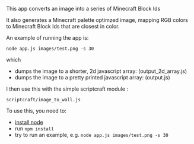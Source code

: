 This app converts an image into a series of Minecraft Block Ids

It also generates a Minecraft palette optimzed image, mapping RGB colors to Minecraft Block Ids that are closest in color.

An example of running the app is:

`node app.js images/test.png -s 30`

which

- dumps the image to a shorter, 2d javascript array: (output_2d_array.js)
- dumps the image to a pretty printed javascript array: (output.js)

I then use this with the simple scriptcraft module :

`scriptcraft/image_to_wall.js`

To use this, you need to:
- [install node](https://nodejs.org/download/)
- run `npm install`
- try to run an example, e.g. `node app.js images/test.png -s 30`
